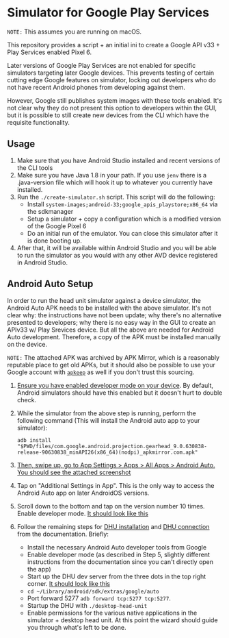 # Simulator for Google Play Services

`NOTE:` This assumes you are running on macOS.

This repository provides a script + an initial ini to create a Google API v33 + Play Services enabled Pixel 6.

Later versions of Google Play Services are not enabled for specific simulators targeting later Google devices. This prevents testing of certain cutting edge Google features on simulator, locking out developers who do not have recent Android phones from developing against them.

However, Google still publishes system images with these tools enabled. It's not clear why they do not present this option to developers within the GUI, but it is possible to still create new devices from the CLI which have the requisite functionality.

## Usage

1. Make sure that you have Android Studio installed and recent versions of the CLI tools
2. Make sure you have Java 1.8 in your path. If you use `jenv` there is a .java-version file which will hook it up to whatever you currently have installed.
3. Run the `./create-simulator.sh` script. This script will do the following:
   - Install `system-images;android-33;google_apis_playstore;x86_64` via the sdkmanager
   - Setup a simulator + copy a configuration which is a modified version of the Google Pixel 6
   - Do an initial run of the emulator. You can close this simulator after it is done booting up.
4. After that, it will be available within Android Studio and you will be able to run the simulator as you would with any other AVD device registered in Android Studio.

## Android Auto Setup

In order to run the head unit simulator against a device simulator, the Android Auto APK needs to be installed with the above simulator. It's not clear why: the instructions have not been update; why there's no alternative presented to developers; why there is no easy way in the GUI to create an APIv33 w/ Play Srevices device. But all the above are needed for Android Auto development. Therefore, a copy of the APK must be installed manually on the device.

`NOTE:` The attached APK was archived by APK Mirror, which is a reasonably reputable place to get old APKs, but it should also be possible to use your Google account with [`apkeep`](https://github.com/EFForg/apkeep) as well if you don't trust this sourcing.

1. [Ensure you have enabled developer mode on your device](https://developer.android.com/studio/debug/dev-options). By default, Android simulators should have this enabled but it doesn't hurt to double check.
2. While the simulator from the above step is running, perform the following command (This will install the Android auto app to your simulator):
   
   `adb install "$PWD/files/com.google.android.projection.gearhead_9.0.630838-release-90630838_minAPI26(x86_64)(nodpi)_apkmirror.com.apk"`
3. [Then, swipe up, go to App Settings > Apps > All Apps > Android Auto. You should see the attached screenshot](./screenshots/screenshot-1.png)
4. Tap on "Additional Settings in App". This is the only way to access the Android Auto app on later AndroidOS versions.
5. Scroll down to the bottom and tap on the version number 10 times. Enable developer mode. [It should look like this](./screenshots/screenshot-3.png)
6. Follow the remaining steps for [DHU installation](https://developer.android.com/training/cars/testing#install) and [DHU connection](https://developer.android.com/training/cars/testing#connection-adb) from the documentation. Briefly:
   - Install the necessary Android Auto developer tools from Google
   - Enable developer mode (as described in Step 5, slightly different instructions from the documentation since you can't directly open the app)
   - Start up the DHU dev server from the three dots in the top right corner. [It should look like this](./screenshots/screenshot-4.png)
   - `cd ~/Library/android/sdk/extras/google/auto`
   - Port forward 5277 `adb forward tcp:5277 tcp:5277`.
   - Startup the DHU with `./desktop-head-unit`
   - Enable permissions for the various native applications in the simulator + desktop head unit. At this point the wizard should guide you through what's left to be done.
